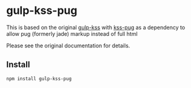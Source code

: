 # gulp-kss-pug

This is based on the original [gulp-kss](https://www.npmjs.com/package/gulp-kss) with [kss-pug](https://www.npmjs.com/package/kss-pug) as a dependency to allow pug (formerly jade) markup instead of full html

Please see the original documentation for details.

## Install

```
npm install gulp-kss-pug
```
